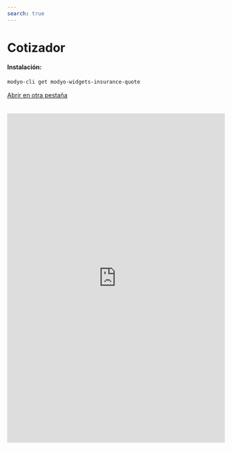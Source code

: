 ```yaml
---
search: true
---
```


# Cotizador

#### Instalación:

```bash
modyo-cli get modyo-widgets-insurance-quote
```

[Abrir en otra pestaña](https://widgets.modyo.com/insurance/quote)

<iframe id="widgetFrame" src="https://widgets.modyo.com/insurance/quote" width="100%" frameBorder="0"  style="min-height:762px;overflow:auto;margin-top:20px;"/>

| Funcionalidad | Descripción
